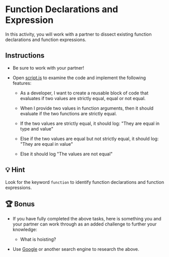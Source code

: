 # Function Declarations and Expression

In this activity, you will work with a partner to  dissect existing function declarations and function expressions.

## Instructions

* Be sure to work with your partner!

* Open [script.js](16-Stu_Functions/Unsolved/script.js) to examine the code and implement the following features:

  * As a developer, I want to create a reusable block of code that evaluates if two values are strictly equal, equal or not equal.

  * When I provide two values in function arguments, then it should evaluate if the two functions are strictly equal.

  * If the two values are strictly equal, it should log: "They are equal in type and value"

  * Else if the two values are equal but not strictly equal, it should log: "They are equal in value"

  * Else it should log "The values are not equal"

## 💡 Hint

Look for the keyword `function` to identify function declarations and function expressions.   

## 🏆 Bonus

* If you have fully completed the above tasks, here is something you and your partner can work through as an added challenge to further your knowledge:

  * What is hoisting?

* Use [Google](https://www.google.com) or another search engine to research the above.
